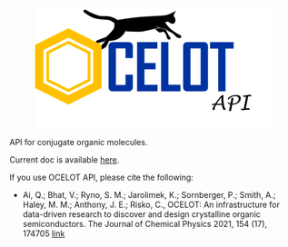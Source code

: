 <p align="center"> <img src="./docs/_images/api_small.png"></p>


API for conjugate organic molecules.

Current doc is available [here](https://caer200.github.io/ocelot_api/).


If you use OCELOT API, please cite the following:

- Ai, Q.; Bhat, V.; Ryno, S. M.; Jarolimek, K.; Sornberger, P.; Smith, A.; Haley, M. M.; Anthony, J. E.; Risko, C., OCELOT: An infrastructure for data-driven research to discover and design crystalline organic semiconductors. The Journal of Chemical Physics 2021, 154 (17), 174705 [link]("https://doi.org/10.1063/5.0048714")

